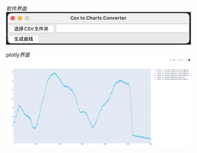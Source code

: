 *软件界面*
<img src="./image/截屏2024-03-18 下午2.29.08.png">

*plotly界面*
<img src="./image/截屏2024-03-18 下午2.29.26.png">
